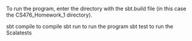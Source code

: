 To run the program, enter the directory with the sbt.build file (in this case the CS476_Homework_1 directory). 

sbt compile to compile
sbt run to run the program
sbt test to run the Scalatests 
